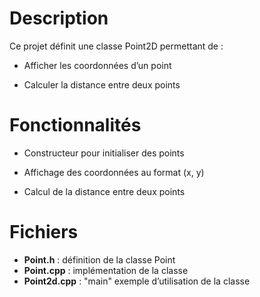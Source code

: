 
# Description

Ce projet définit une classe Point2D permettant de :

- Afficher les coordonnées d’un point

- Calculer la distance entre deux points

# Fonctionnalités

- Constructeur pour initialiser des points

- Affichage des coordonnées au format (x, y)

- Calcul de la distance entre deux points 


# Fichiers
- **Point.h** : définition de la classe Point
- **Point.cpp** : implémentation de la classe
- **Point2d.cpp** : "main" exemple d’utilisation de la classe
